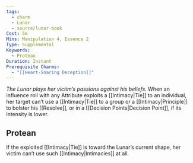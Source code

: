 ```yaml
---
tags:
  - charm
  - Lunar
  - source/lunar-book
Cost: 5m
Mins: Manipulation 4, Essence 2
Type: Supplemental
Keywords:
  - Protean
Duration: Instant
Prerequisite Charms:
  - "[[Heart-Snaring Deception]]"
---
```

*The Lunar plays her victim’s passions against his beliefs.*
When an influence roll with any Attribute exploits a [[Intimacy|Tie]] to an individual, her target can’t use a [[Intimacy|Tie]] to a group or a [[Intimacy|Principle]] to bolster his [[Resolve]], or in a [[Decision Points|Decision Point]], if its intensity is lower. 
## Protean 

If the exploited [[Intimacy|Tie]] is toward the Lunar’s current shape, her victim can’t use such [[Intimacy|Intimacies]] at all.